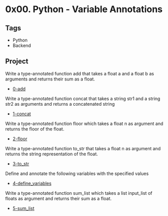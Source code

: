 # 0x00. Python - Variable Annotations

## Tags

- Python
- Backend

## Project

Write a type-annotated function add that takes a float a and a float b as arguments and returns their sum as a float.
- [0-add](/0x00-python_variable_annotations/0-add.py)

Write a type-annotated function concat that takes a string str1 and a string str2 as arguments and returns a concatenated string
- [1-concat](/0x00-python_variable_annotations/1-concat.py)

Write a type-annotated function floor which takes a float n as argument and returns the floor of the float.
- [2-floor](/0x00-python_variable_annotations/2-floor.py)

Write a type-annotated function to_str that takes a float n as argument and returns the string representation of the float.
- [3-to_str](/0x00-python_variable_annotations/3-to_str.py)

Define and annotate the following variables with the specified values
- [4-define_variables](/0x00-python_variable_annotations/4-define_variables.py)

Write a type-annotated function sum_list which takes a list input_list of floats as argument and returns their sum as a float.
- [5-sum_list](/0x00-python_variable_annotations/5-sum_list.py)
